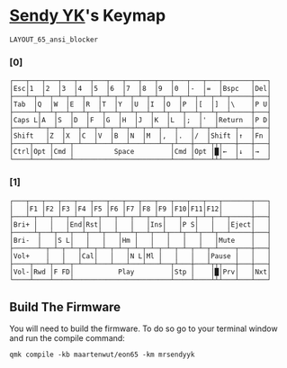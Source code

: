 # [Sendy YK](https://mr.sendyyk.com)'s Keymap

`LAYOUT_65_ansi_blocker`

### [0]

```
┌───┬───┬───┬───┬───┬───┬───┬───┬───┬───┬───┬───┬───┬───────┬───┐
│Esc│1  │2  │3  │4  │5  │6  │7  │8  │9  │0  │-  │=  │Bspc   │Del│
├───┴─┬─┴─┬─┴─┬─┴─┬─┴─┬─┴─┬─┴─┬─┴─┬─┴─┬─┴─┬─┴─┬─┴─┬─┴─┬─────┼───┤
│Tab  │Q  │W  │E  │R  │T  │Y  │U  │I  │O  │P  │[  │]  │\    │P U│
├─────┴┬──┴┬──┴┬──┴┬──┴┬──┴┬──┴┬──┴┬──┴┬──┴┬──┴┬──┴┬──┴─────┼───┤
│Caps L│A  │S  │D  │F  │G  │H  │J  │K  │L  │;  │'  │Return  │P D│
├──────┴─┬─┴─┬─┴─┬─┴─┬─┴─┬─┴─┬─┴─┬─┴─┬─┴─┬─┴─┬─┴─┬─┴────┬───┼───┤
│Shift   │Z  │X  │C  │V  │B  │N  │M  │,  │.  │/  │Shift │↑  │Fn │
├────┬───┴┬──┴─┬─┴───┴───┴───┴───┴───┴──┬┴───┼───┴┬┬┬───┼───┼───┤
│Ctrl│Opt │Cmd │          Space         │Cmd │Opt │█│←  │↓  │→  │
└────┴────┴────┴────────────────────────┴────┴────┴┴┴───┴───┴───┘
```

### [1]

```
┌───┬───┬───┬───┬───┬───┬───┬───┬───┬───┬───┬───┬───┬───────┬───┐
│   │F1 │F2 │F3 │F4 │F5 │F6 │F7 │F8 │F9 │F10│F11│F12│       │   │
├───┴─┬─┴─┬─┴─┬─┴─┬─┴─┬─┴─┬─┴─┬─┴─┬─┴─┬─┴─┬─┴─┬─┴─┬─┴─┬─────┼───┤
│Bri+ │   │   │End│Rst│   │   │   │Ins│   │P S│   │   │Eject│   │
├─────┴┬──┴┬──┴┬──┴┬──┴┬──┴┬──┴┬──┴┬──┴┬──┴┬──┴┬──┴┬──┴─────┼───┤
│Bri-  │   │S L│   │   │   │Hm │   │   │   │   │   │Mute    │   │
├──────┴─┬─┴─┬─┴─┬─┴─┬─┴─┬─┴─┬─┴─┬─┴─┬─┴─┬─┴─┬─┴─┬─┴────┬───┼───┤
│Vol+    │   │   │Cal│   │   │N L│Ml │   │   │   │Pause │   │   │
├────┬───┴┬──┴─┬─┴───┴───┴───┴───┴───┴──┬┴───┼───┴┬┬┬───┼───┼───┤
│Vol-│Rwd │F FD│           Play         │Stp │    │█│Prv│   │Nxt│
└────┴────┴────┴────────────────────────┴────┴────┴┴┴───┴───┴───┘
```

## Build The Firmware

You will need to build the firmware. To do so go to your terminal window and run the compile command:

    qmk compile -kb maartenwut/eon65 -km mrsendyyk

